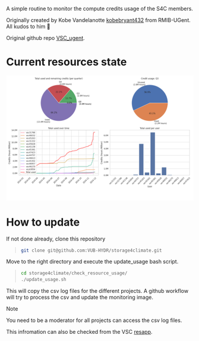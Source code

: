 A simple routine to monitor the compute credits usage of the S4C members.

Originally created by Kobe Vandelanotte [kobebryant432](https://github.com/kobebryant432) from RMIB-UGent. All kudos to him :clap:

Original github repo [VSC_ugent](https://github.com/kobebryant432/VSC_ugent). 

# Current resources state

![](VSC_monitoring/output/monitoring.png)

# How to update

If not done already, clone this repository

> ```bash
> git clone git@github.com:VUB-HYDR/storage4climate.git
> ```

Move to the right directory and execute the update_usage bash script. 
> ```bash
> cd storage4climate/check_resource_usage/
> ./update_usage.sh
> ```

This will copy the csv log files for the different projects. A github workflow will try to process the csv and update the monitoring image.

> [!NOTE]  
> You need to be a moderator for all projects can access the csv log files. 


This infromation can also be checked from the VSC [resapp](https://resapp.hpc.ugent.be/).
